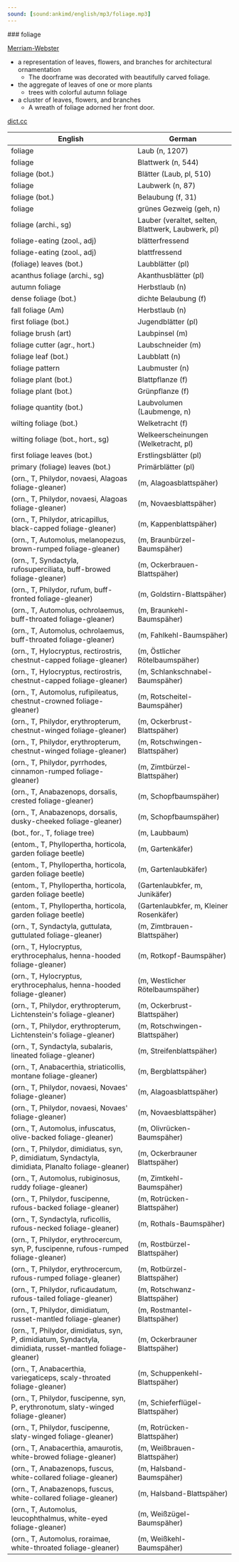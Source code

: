 ```yaml
---
sound: [sound:ankimd/english/mp3/foliage.mp3]
---
```


\### foliage

[Merriam-Webster](https://www.merriam-webster.com/dictionary/foliage)

- a representation of leaves, flowers, and branches for architectural ornamentation
    - The doorframe was decorated with beautifully carved foliage.
- the aggregate of leaves of one or more plants
    - trees with colorful autumn foliage
- a cluster of leaves, flowers, and branches
    - A wreath of foliage adorned her front door.

[dict.cc](https://www.dict.cc/foliage)

| English        | German       |
| -------------- | ------------ |
| foliage | Laub (n, 1207) |
| foliage | Blattwerk (n, 544) |
| foliage (bot.) | Blätter (Laub, pl, 510) |
| foliage | Laubwerk (n, 87) |
| foliage (bot.) | Belaubung (f, 31) |
| foliage | grünes Gezweig (geh, n) |
| foliage (archi., sg) | Lauber (veraltet, selten, Blattwerk, Laubwerk, pl) |
| foliage-eating (zool., adj) | blätterfressend |
| foliage-eating (zool., adj) | blattfressend |
| (foliage) leaves (bot.) | Laubblätter (pl) |
| acanthus foliage (archi., sg) | Akanthusblätter (pl) |
| autumn foliage | Herbstlaub (n) |
| dense foliage (bot.) | dichte Belaubung (f) |
| fall foliage (Am) | Herbstlaub (n) |
| first foliage (bot.) | Jugendblätter (pl) |
| foliage brush (art) | Laubpinsel (m) |
| foliage cutter (agr., hort.) | Laubschneider (m) |
| foliage leaf (bot.) | Laubblatt (n) |
| foliage pattern | Laubmuster (n) |
| foliage plant (bot.) | Blattpflanze (f) |
| foliage plant (bot.) | Grünpflanze (f) |
| foliage quantity (bot.) | Laubvolumen (Laubmenge, n) |
| wilting foliage (bot.) | Welketracht (f) |
| wilting foliage (bot., hort., sg) | Welkeerscheinungen (Welketracht, pl) |
| first foliage leaves (bot.) | Erstlingsblätter (pl) |
| primary (foliage) leaves (bot.) | Primärblätter (pl) |
|  (orn., T, Philydor, novaesi, Alagoas foliage-gleaner) |  (m, Alagoasblattspäher) |
|  (orn., T, Philydor, novaesi, Alagoas foliage-gleaner) |  (m, Novaesblattspäher) |
|  (orn., T, Philydor, atricapillus, black-capped foliage-gleaner) |  (m, Kappenblattspäher) |
|  (orn., T, Automolus, melanopezus, brown-rumped foliage-gleaner) |  (m, Braunbürzel-Baumspäher) |
|  (orn., T, Syndactyla, rufosuperciliata, buff-browed foliage-gleaner) |  (m, Ockerbrauen-Blattspäher) |
|  (orn., T, Philydor, rufum, buff-fronted foliage-gleaner) |  (m, Goldstirn-Blattspäher) |
|  (orn., T, Automolus, ochrolaemus, buff-throated foliage-gleaner) |  (m, Braunkehl-Baumspäher) |
|  (orn., T, Automolus, ochrolaemus, buff-throated foliage-gleaner) |  (m, Fahlkehl-Baumspäher) |
|  (orn., T, Hylocryptus, rectirostris, chestnut-capped foliage-gleaner) |  (m, Östlicher Rötelbaumspäher) |
|  (orn., T, Hylocryptus, rectirostris, chestnut-capped foliage-gleaner) |  (m, Schlankschnabel-Baumspäher) |
|  (orn., T, Automolus, rufipileatus, chestnut-crowned foliage-gleaner) |  (m, Rotscheitel-Baumspäher) |
|  (orn., T, Philydor, erythropterum, chestnut-winged foliage-gleaner) |  (m, Ockerbrust-Blattspäher) |
|  (orn., T, Philydor, erythropterum, chestnut-winged foliage-gleaner) |  (m, Rotschwingen-Blattspäher) |
|  (orn., T, Philydor, pyrrhodes, cinnamon-rumped foliage-gleaner) |  (m, Zimtbürzel-Blattspäher) |
|  (orn., T, Anabazenops, dorsalis, crested foliage-gleaner) |  (m, Schopfbaumspäher) |
|  (orn., T, Anabazenops, dorsalis, dusky-cheeked foliage-gleaner) |  (m, Schopfbaumspäher) |
|  (bot., for., T, foliage tree) |  (m, Laubbaum) |
|  (entom., T, Phyllopertha, horticola, garden foliage beetle) |  (m, Gartenkäfer) |
|  (entom., T, Phyllopertha, horticola, garden foliage beetle) |  (m, Gartenlaubkäfer) |
|  (entom., T, Phyllopertha, horticola, garden foliage beetle) |  (Gartenlaubkfer, m, Junikäfer) |
|  (entom., T, Phyllopertha, horticola, garden foliage beetle) |  (Gartenlaubkfer, m, Kleiner Rosenkäfer) |
|  (orn., T, Syndactyla, guttulata, guttulated foliage-gleaner) |  (m, Zimtbrauen-Blattspäher) |
|  (orn., T, Hylocryptus, erythrocephalus, henna-hooded foliage-gleaner) |  (m, Rotkopf-Baumspäher) |
|  (orn., T, Hylocryptus, erythrocephalus, henna-hooded foliage-gleaner) |  (m, Westlicher Rötelbaumspäher) |
|  (orn., T, Philydor, erythropterum, Lichtenstein's foliage-gleaner) |  (m, Ockerbrust-Blattspäher) |
|  (orn., T, Philydor, erythropterum, Lichtenstein's foliage-gleaner) |  (m, Rotschwingen-Blattspäher) |
|  (orn., T, Syndactyla, subalaris, lineated foliage-gleaner) |  (m, Streifenblattspäher) |
|  (orn., T, Anabacerthia, striaticollis, montane foliage-gleaner) |  (m, Bergblattspäher) |
|  (orn., T, Philydor, novaesi, Novaes' foliage-gleaner) |  (m, Alagoasblattspäher) |
|  (orn., T, Philydor, novaesi, Novaes' foliage-gleaner) |  (m, Novaesblattspäher) |
|  (orn., T, Automolus, infuscatus, olive-backed foliage-gleaner) |  (m, Olivrücken-Baumspäher) |
|  (orn., T, Philydor, dimidiatus, syn, P, dimidiatum, Syndactyla, dimidiata, Planalto foliage-gleaner) |  (m, Ockerbrauner Blattspäher) |
|  (orn., T, Automolus, rubiginosus, ruddy foliage-gleaner) |  (m, Zimtkehl-Baumspäher) |
|  (orn., T, Philydor, fuscipenne, rufous-backed foliage-gleaner) |  (m, Rotrücken-Blattspäher) |
|  (orn., T, Syndactyla, ruficollis, rufous-necked foliage-gleaner) |  (m, Rothals-Baumspäher) |
|  (orn., T, Philydor, erythrocercum, syn, P, fuscipenne, rufous-rumped foliage-gleaner) |  (m, Rostbürzel-Blattspäher) |
|  (orn., T, Philydor, erythrocercum, rufous-rumped foliage-gleaner) |  (m, Rotbürzel-Blattspäher) |
|  (orn., T, Philydor, ruficaudatum, rufous-tailed foliage-gleaner) |  (m, Rotschwanz-Blattspäher) |
|  (orn., T, Philydor, dimidiatum, russet-mantled foliage-gleaner) |  (m, Rostmantel-Blattspäher) |
|  (orn., T, Philydor, dimidiatus, syn, P, dimidiatum, Syndactyla, dimidiata, russet-mantled foliage-gleaner) |  (m, Ockerbrauner Blattspäher) |
|  (orn., T, Anabacerthia, variegaticeps, scaly-throated foliage-gleaner) |  (m, Schuppenkehl-Blattspäher) |
|  (orn., T, Philydor, fuscipenne, syn, P, erythronotum, slaty-winged foliage-gleaner) |  (m, Schieferflügel-Blattspäher) |
|  (orn., T, Philydor, fuscipenne, slaty-winged foliage-gleaner) |  (m, Rotrücken-Blattspäher) |
|  (orn., T, Anabacerthia, amaurotis, white-browed foliage-gleaner) |  (m, Weißbrauen-Blattspäher) |
|  (orn., T, Anabazenops, fuscus, white-collared foliage-gleaner) |  (m, Halsband-Baumspäher) |
|  (orn., T, Anabazenops, fuscus, white-collared foliage-gleaner) |  (m, Halsband-Blattspäher) |
|  (orn., T, Automolus, leucophthalmus, white-eyed foliage-gleaner) |  (m, Weißzügel-Baumspäher) |
|  (orn., T, Automolus, roraimae, white-throated foliage-gleaner) |  (m, Weißkehl-Baumspäher) |
